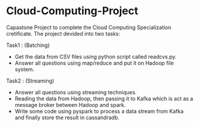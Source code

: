 # Cloud-Computing-Project
Capastone Project to complete the Cloud Computing Specialization cretificate. The project devided into two tasks:

Task1 : (Batching)
- Get the data from CSV files using python script called readcvs.py.
- Answer all questions using map/reduce and put it on Hadoop file system.

Task2 : (Streaming)
- Answer all questions using streaming techniques.
- Reading the data from Hadoop, then passing it to Kafka which is act as a message broker between Hadoop and spark.
- Write some code using pyspark to process a data stream from Kafka and finally store the result in cassandradb.
